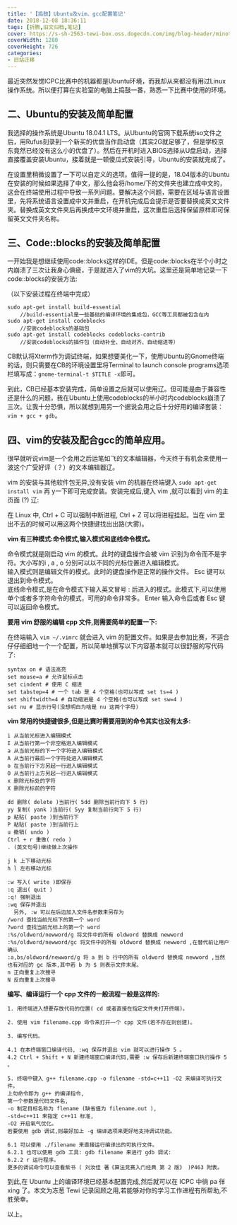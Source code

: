 ```yaml
---
title: '【捣鼓】Ubuntu及vim、gcc配置笔记'
date: 2018-12-08 18:36:11
tags: [折腾,旧文归档,笔记]
cover: https://s-sh-2563-tewi-box.oss.dogecdn.com/img/blog-header/minoto-paint.jpg
coverWidth: 1280
coverHeight: 726
categories:
- 旧站迁移
---
```

最近突然发觉ICPC比赛中的机器都是Ubuntu环境，而我却从来都没有用过Linux操作系统。所以便打算在实验室的电脑上捣鼓一番，熟悉一下比赛中使用的环境。

<!--more-->

## 二、Ubuntu的安装及简单配置

我选择的操作系统是Ubuntu 18.04.1 LTS。从Ubuntu的官网下载系统iso文件之后，用Rufus刻录到一个新买的优盘当作启动盘（其实2G就足够了，但是学校京东竟然已经没有这么小的优盘了）。然后在开机时进入BIOS选择从U盘启动，选择直接覆盖安装Ubuntu，接着就是一顿傻瓜式安装引导，Ubuntu的安装就完成了。

在设置里稍微设置了一下可以自定义的选项。值得一提的是，18.04版本的Ubuntu在安装的时候如果选择了中文，那么他会将/home/下的文件夹也建立成中文的，这会在终端使用过程中导致一系列问题。要解决这个问题，需要在区域与语言设置里，先将系统语言设置成中文并重启，在开机完成后会提示是否要替换成英文文件夹。替换成英文文件夹后再换成中文环境并重启，这次重启后选择保留原样即可保留英文文件夹名称。

## 三、Code::blocks的安装及简单配置

一开始我是想继续使用code::blocks这样的IDE。但是code::blocks在半个小时之内崩溃了三次让我身心俱疲，于是就进入了vim的大坑。这里还是简单地记录一下code::blocks的安装方法:

（以下安装过程在终端中完成）

```shell
sudo apt-get install build-essential
	//build-essential是一些基础的编译环境的集成包，GCC等工具都被包含在内
sudo apt-get install codeblocks
	//安装codeblocks的基础包
sudo apt-get install codeblocks codeblocks-contrib
	//安装codeblocks的插件包（自动补全、自动对齐、自动缩进等）
```

CB默认将Xterm作为调试终端，如果想要美化一下，使用Ubuntu的Gnome终端的话，则只需要在CB的环境设置里将Terminal to launch console programs选项栏填写成：`gnome-terminal-t $TITLE -x`即可。

到此，CB已经基本安装完成，简单设置之后就可以使用辽。但可能是由于兼容性还是什么的问题，我在Ubuntu上使用codeblocks的半小时内codeblocks崩溃了三次。让我十分恐惧，所以就想到用另一个据说会用之后十分好用的编译套装：`vim + gcc + gdb`。

## 四、vim的安装及配合gcc的简单应用。

很早就听说vim是一个会用之后运笔如飞的文本编辑器，今天终于有机会来使用一波这个广受好评（？）的文本编辑器辽。

vim 的安装与其他软件包无异,没有安装 vim 的机器在终端键入 `sudo apt-get install vim` 再 y一下即可完成安装。安装完成后,键入 vim ,就可以看到 vim 的主页面 (?) 辽:

在 Linux 中, Ctrl + C 可以强制中断进程, Ctrl + Z 可以将进程挂起。当在 vim 里出不去的时候可以用这两个快捷键找出出路(大雾)。

**vim 有三种模式:命令模式,输入模式和底线命令模式。**

命令模式就是刚启动 vim 的模式。此时的键盘操作会被 vim 识别为命令而不是字符。大小写的i , a , o 分别可以以不同的光标位置进入编辑模式。  
输入模式则是编辑文件的模式。此时的键盘操作是正常的操作文件。 Esc 键可以退出到命令模式。  
底线命令模式,是在命令模式下输入英文冒号 : 后进入的模式。此模式下,可以使用单个或者多字符命令的模式，可用的命令非常多。 Enter 输入命令后或者 Esc 键可以返回命令模式。

**要用 vim 舒服的编辑 cpp 文件,则需要简单的配置一下:**

在终端输入 `vim ~/.vimrc` 就会进入 vim 的配置文件。如果是去参加比赛，不适合仔仔细细地一个一个配置，所以简单地撰写以下内容基本就可以很舒服的写代码了:

```vimrc
syntax on # 语法高亮
set mouse=a # 允许鼠标点击
set cindent # 使用 C 缩进
set tabstep=4 # 一个 tab 是 4 个空格(也可以写成 set ts=4 )
set shiftwidth=4 # 自动缩进是 4 个空格(也可以写成 set sw=4 )
set nu # 显示行号(没想明白为啥是 nu 这两个字母)
```

**vim 常用的快捷键很多,但是比赛时需要用到的命令其实也没有太多:**

```vimrc
i 从当前光标进入编辑模式
I 从当前行第一个非空格进入编辑模式
a 从当前光标的下一个字符进入编辑模式
A 从当前行最后一个字符处进入编辑模式
o 在当前行下方另起一行进入编辑模式
O 从当前行上方另起一行进入编辑模式
x 删除光标处的字符
X 删除光标前的字符

dd 删除( delete )当前行( 5dd 删除当前行向下 5 行)
yy 复制( yank )当前行( 5yy 复制当前行向下 5 行)
p 粘贴( paste )到当前行下
P 粘贴( paste )到当前行上
u 撤销( undo )
Ctrl + r 重做( redo )
. (英文句号)继续做上次操作

j k 上下移动光标
h l 左右移动光标

:w 写入( write )即保存
:q 退出( quit )
:q! 强制退出
:wq 保存并退出
  另外, :w 可以在后边加入文件名参数来另存为
/word 查找当前光标下的第一个 word
?word 查找当前光标上的第一个 word
:%s/oldword/newword/g 将文件中的所有 oldword 替换成 newword
:%s/oldword/newword/gc 将文件中的所有 oldword 替换成 newword ,在替代前让用户确认
:a,bs/oldword/newword/g 将 a 到 b 行中的所有 oldword 替换成 newword ,当然也有对应的 gc 版本,其中若 b 为 $ 则表示文件末尾。
n 正向重复上次搜寻
N 反向重复上次搜寻
```

**编写、编译运行一个 cpp 文件的一般流程一般是这样的:**

```shell
1. 用终端进入想要存放代码的位置( cd 或者直接在指定文件夹打开终端)。

2. 使用 vim filename.cpp 命令来打开一个 cpp 文件(若不存在则创建)。

3. 编写代码。

4.1 在本终端窗口编译代码, :wq 保存并退出 vim 就可以进行操作 5 。
4.2 Ctrl + Shift + N 新建终端窗口编译代码,需要 :w 保存后新建终端窗口执行操作 5 。

5. 终端中键入 g++ filename.cpp -o filename -std=c++11 -O2 来编译可执行文件。
上句命令即为 g++ 的编译指令,
第一个参数是代码文件名, 
-o 制定目标名称为 flename (缺省值为 filename.out ),
-std=c++11 来指定 c++11 标准, 
-O2 开启氧气优化。
若要使用 gdb 调试,则最好加上 -g 编译选项来更好地支持调试功能。

6.1 可以使用 ./filename 来直接运行编译出的可执行文件。
6.2.1 也可以使用 gdb 工具: gdb filename 来进行 gdb 调试:
6.2.2 r 运行程序。
更多的调试命令可以查看紫书 ( 刘汝佳 著《算法竞赛入门经典 第 2 版》 )P463 附表。
```

到此,在 Ubuntu 上的编译环境已经基本配置完成,然后就可以在 ICPC 中徜 pa 徉 xing 了。本文为冻葱 Tewi 记录回顾之用,若能够对你的学习工作进程有所帮助,不胜荣幸。

以上。
